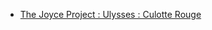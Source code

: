 - [The Joyce Project : Ulysses : Culotte Rouge](http://m.joyceproject.com/notes/030074culotterouge.html)